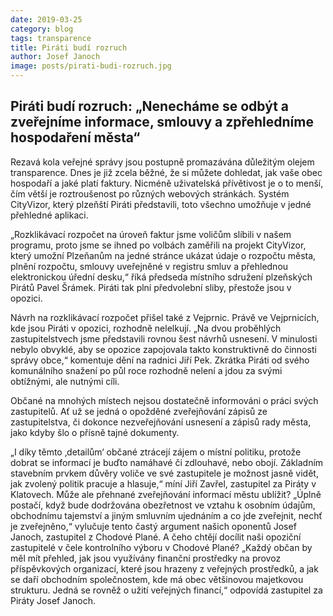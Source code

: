 ```yaml
---
date: 2019-03-25
category: blog
tags: transparence
title: Piráti budí rozruch
author: Josef Janoch
image: posts/pirati-budi-rozruch.jpg
---
```


## Piráti budí rozruch: „Nenecháme se odbýt a zveřejníme informace, smlouvy a zpřehledníme hospodaření města“
Rezavá kola veřejné správy jsou postupně promazávána důležitým olejem transparence. Dnes je již zcela běžné, že si můžete dohledat, jak vaše obec hospodaří a jaké platí faktury. Nicméně uživatelská přívětivost je o to menší, čím větší je roztroušenost po různých webových stránkách. Systém CityVizor, který plzeňští Piráti představili, toto všechno umožňuje v jedné přehledné aplikaci.

„Rozklikávací rozpočet na úroveň faktur jsme voličům slíbili v našem programu, proto jsme se ihned po volbách zaměřili na projekt CityVizor, který umožní Plzeňanům na jedné stránce ukázat údaje o rozpočtu města, plnění rozpočtu, smlouvy uveřejněné v registru smluv a přehlednou elektronickou úřední desku,“ říká předseda místního sdružení plzeňských Pirátů Pavel Šrámek. Piráti tak plní předvolební sliby, přestože jsou v opozici.

Návrh na rozklikávací rozpočet přišel také z Vejprnic. Právě ve Vejprnicích, kde jsou Piráti v opozici, rozhodně nelelkují. „Na dvou proběhlých zastupitelstvech jsme představili rovnou šest návrhů usnesení. V minulosti nebylo obvyklé, aby se opozice zapojovala takto konstruktivně do činnosti správy obce,“ komentuje dění na radnici Jiří Pek. Zkrátka Piráti od svého komunálního snažení po půl roce rozhodně nelení a jdou za svými obtížnými, ale nutnými cíli.

Občané na mnohých místech nejsou dostatečně informováni o práci svých zastupitelů. Ať už se jedná o opožděné zveřejňování zápisů ze zastupitelstva, či dokonce nezveřejňování usnesení a zápisů rady města, jako kdyby šlo o přísně tajné dokumenty.

„I díky těmto ‚detailům‘ občané ztrácejí zájem o místní politiku, protože dobrat se informací je buďto namáhavé či zdlouhavé, nebo obojí. Základním stavebním prvkem důvěry voliče ve své zastupitele je možnost jasně vidět, jak zvolený politik pracuje a hlasuje,“ míní Jiří Zavřel, zastupitel za Piráty v Klatovech.
Může ale přehnané zveřejňování informací městu ublížit? „Úplně postačí, když bude dodržována obezřetnost ve vztahu k osobním údajům, obchodnímu tajemství a jiným smluvním ujednáním a co jde zveřejnit, nechť je zveřejněno,“ vylučuje tento častý argument našich oponentů Josef Janoch, zastupitel z Chodové Plané. A čeho chtějí docílit naši opoziční zastupitelé v čele kontrolního výboru v Chodové Plané? „Každý občan by měl mít přehled, jak jsou využívány finanční prostředky na provoz příspěvkových organizací, které jsou hrazeny z veřejných prostředků, a jak se daří obchodním společnostem, kde má obec většinovou majetkovou strukturu. Jedná se rovněž o užití veřejných financí,“ odpovídá zastupitel za Piráty Josef Janoch.

